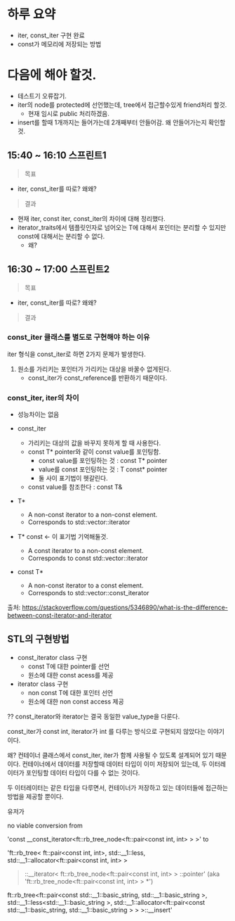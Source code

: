# 하루 요약
- iter, const_iter 구현 완료
- const가 메모리에 저장되는 방법

# 다음에 해야 할것.
- 테스트기 오류잡기.
- iter의 node를 protected에 선언했는데, tree에서 접근할수있게 friend처리 할것.
  - 현재 임시로 public 처리하겠음.
- insert를 할때 1개까지는 들어가는데 2개째부터 안들어감. 왜 안들어가는지 확인할것.

## 15:40 ~ 16:10 스프린트1
> 목표
- iter, const_iter를 따로? 왜왜?
> 결과
- 현재 iter, const iter, const_iter의 차이에 대해 정리했다.
- iterator_traits에서 템플릿인자로 넘어오는 T에 대해서 포인터는 분리할 수 있지만 const에 대해서는 분리할 수 없다.
  - 왜?

## 16:30 ~ 17:00 스프린트2
> 목표
- iter, const_iter를 따로? 왜왜?
> 결과


### const_iter 클래스를 별도로 구현해야 하는 이유

iter<const T> 형식을 const_iter로 하면 2가지 문제가 발생한다.

1. 원소를 가리키는 포인터가 가리키는 대상을 바꿀수 없게된다.
   - const_iter가 const_reference를 반환하기 때문이다.


### const_iter, iter의 차이

- 성능차이는 없음
- const_iter
  - 가리키는 대상의 값을 바꾸지 못하게 할 때 사용한다.
  - const T* pointer와 같이 const value를 포인팅함.
    - const value를 포인팅하는 것 : const T* pointer
    - value를 const 포인팅하는 것 : T const* pointer
    - 둘 사이 표기법이 헷갈린다.
  - const value를 참조한다 : const T&

- T*
  - A non-const iterator to a non-const element.
  - Corresponds to std::vector<T>::iterator
- T* const <- 이 표기법 기억해둘것.
  - A const iterator to a non-const element.
  - Corresponds to const std::vector<T>::iterator
- const T*
  - A non-const iterator to a const element.
  - Corresponds to std::vector<T>::const_iterator

출처: https://stackoverflow.com/questions/5346890/what-is-the-difference-between-const-iterator-and-iterator

## STL의 구현방법

- const_iterator class 구현
  - const T에 대한 pointer를 선언
  - 원소에 대한 const acess를 제공
- iterator class 구현
  - non const T에 대한 포인터 선언
  - 원소에 대한 non const access 제공

??
const_iterator와 iterator는 결국 동일한 value_type을 다룬다.

const_iter가 const int,
iterator가 int
를 다루는 방식으로 구현되지 않았다는 이야기이다.

왜?
컨테이너 클래스에서 const_iter, iter가 함께 사용될 수 있도록 설계되어 있기 때문이다.
컨테이너에서 데이터를 저장할때 데이터 타입이 이미 저장되어 있는데, 두 이터레이터가 포인팅할 데이터 타입이 다를 수 없는 것이다.

두 이터레이터는 같은 타입을 다루면서, 컨테이너가 저장하고 있는 데이터들에 접근하는 방법을 제공할 뿐이다.

유저가


no viable conversion from

'const __const_iterator<ft::rb_tree_node<ft::pair<const int, int> > >' to


'ft::rb_tree<
	ft::pair<const int, int>,
	std::__1::less<int>,
	std::__1::allocator<ft::pair<const int, int> >
>::__iterator<
	ft::rb_tree_node<ft::pair<const int, int> >
>::pointer' (aka 'ft::rb_tree_node<ft::pair<const int, int> > *')


ft::rb_tree<ft::pair<const std::__1::basic_string<char>, std::__1::basic_string<char> >, std::__1::less<std::__1::basic_string<char> >, std::__1::allocator<ft::pair<const std::__1::basic_string<char>, std::__1::basic_string<char> > > >::__insert'
